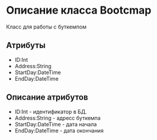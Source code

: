 # Описание класса Bootcmap
Класс для работы с буткемпом

## Атрибуты
* ID:Int
* Address:String
* StartDay:DateTime
* EndDay:DateTime

## Описание атрибутов
* ID:Int - идентификатор в БД.
* Address:String - адресс буткемпа
* StartDay:DateTime - дата начала
* EndDay:DateTime - дата окончания